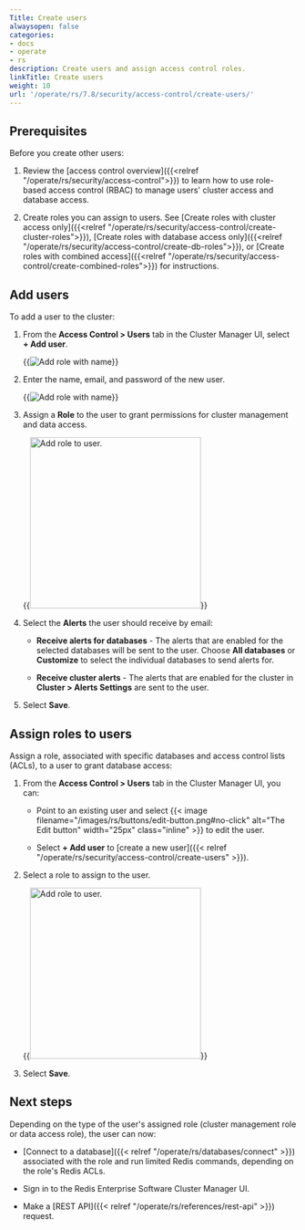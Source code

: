 ```yaml
---
Title: Create users
alwaysopen: false
categories:
- docs
- operate
- rs
description: Create users and assign access control roles.
linkTitle: Create users
weight: 10
url: '/operate/rs/7.8/security/access-control/create-users/'
---
```


## Prerequisites

Before you create other users:

1. Review the [access control overview]({{<relref "/operate/rs/security/access-control">}}) to learn how to use role-based access control (RBAC) to manage users' cluster access and database access.

1. Create roles you can assign to users. See [Create roles with cluster access only]({{<relref "/operate/rs/security/access-control/create-cluster-roles">}}), [Create roles with database access only]({{<relref "/operate/rs/security/access-control/create-db-roles">}}), or [Create roles with combined access]({{<relref "/operate/rs/security/access-control/create-combined-roles">}}) for instructions.

## Add users

To add a user to the cluster:

1. From the **Access Control > Users** tab in the Cluster Manager UI, select **+ Add user**.

    {{<image filename="images/rs/access-control-user-panel.png" alt="Add role with name" >}}

1. Enter the name, email, and password of the new user.

    {{<image filename="images/rs/access-control-user-add.png" alt="Add role with name" >}}

1. Assign a **Role** to the user to grant permissions for cluster management and data access.

    {{<image filename="images/rs/access-control-user-role-select.png" width="300px" alt="Add role to user." >}}

1. Select the **Alerts** the user should receive by email:

    - **Receive alerts for databases** - The alerts that are enabled for the selected databases will be sent to the user. Choose **All databases** or **Customize** to select the individual databases to send alerts for.
    
    - **Receive cluster alerts** - The alerts that are enabled for the cluster in **Cluster > Alerts Settings** are sent to the user.

1. Select **Save**.

## Assign roles to users

Assign a role, associated with specific databases and access control lists (ACLs), to a user to grant database access:

1. From the **Access Control > Users** tab in the Cluster Manager UI, you can:

    - Point to an existing user and select {{< image filename="/images/rs/buttons/edit-button.png#no-click" alt="The Edit button" width="25px" class="inline" >}} to edit the user.
    
    - Select **+ Add user** to [create a new user]({{< relref "/operate/rs/security/access-control/create-users" >}}).

1. Select a role to assign to the user.

    {{<image filename="images/rs/access-control-user-role-select.png" width="300px" alt="Add role to user." >}}

1. Select **Save**.

## Next steps

Depending on the type of the user's assigned role (cluster management role or data access role), the user can now:

- [Connect to a database]({{< relref "/operate/rs/databases/connect" >}}) associated with the role and run limited Redis commands, depending on the role's Redis ACLs.

- Sign in to the Redis Enterprise Software Cluster Manager UI.

- Make a [REST API]({{< relref "/operate/rs/references/rest-api" >}}) request.
